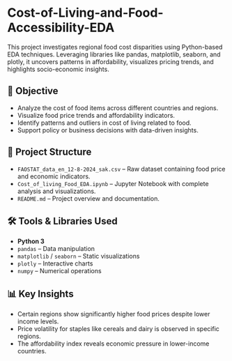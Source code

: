 # Cost-of-Living-and-Food-Accessibility-EDA
This project investigates regional food cost disparities using Python-based EDA techniques. Leveraging libraries like pandas, matplotlib, seaborn, and plotly, it uncovers patterns in affordability, visualizes pricing trends, and highlights socio-economic insights.

## 📌 Objective

- Analyze the cost of food items across different countries and regions.
- Visualize food price trends and affordability indicators.
- Identify patterns and outliers in cost of living related to food.
- Support policy or business decisions with data-driven insights.

## 📂 Project Structure

- `FAOSTAT_data_en_12-8-2024_sak.csv` – Raw dataset containing food price and economic indicators.
- `Cost_of_living_Food_EDA.ipynb` – Jupyter Notebook with complete analysis and visualizations.
- `README.md` – Project overview and documentation.

## 🛠️ Tools & Libraries Used

- **Python 3**
- `pandas` – Data manipulation
- `matplotlib` / `seaborn` – Static visualizations
- `plotly` – Interactive charts
- `numpy` – Numerical operations

## 📊 Key Insights

- Certain regions show significantly higher food prices despite lower income levels.
- Price volatility for staples like cereals and dairy is observed in specific regions.
- The affordability index reveals economic pressure in lower-income countries.

